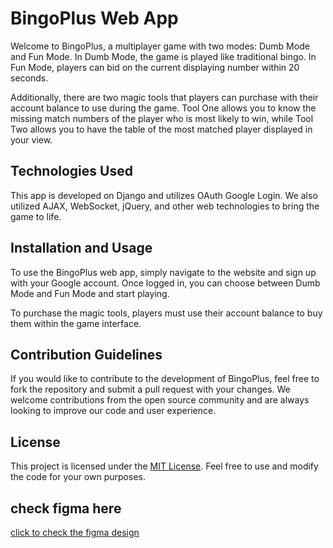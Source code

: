 # BingoPlus Web App

Welcome to BingoPlus, a multiplayer game with two modes: Dumb Mode and Fun Mode. In Dumb Mode, the game is played like traditional bingo. In Fun Mode, players can bid on the current displaying number within 20 seconds.

Additionally, there are two magic tools that players can purchase with their account balance to use during the game. Tool One allows you to know the missing match numbers of the player who is most likely to win, while Tool Two allows you to have the table of the most matched player displayed in your view.

## Technologies Used

This app is developed on Django and utilizes OAuth Google Login. We also utilized AJAX, WebSocket, jQuery, and other web technologies to bring the game to life.

## Installation and Usage

To use the BingoPlus web app, simply navigate to the website and sign up with your Google account. Once logged in, you can choose between Dumb Mode and Fun Mode and start playing.

To purchase the magic tools, players must use their account balance to buy them within the game interface.

## Contribution Guidelines

If you would like to contribute to the development of BingoPlus, feel free to fork the repository and submit a pull request with your changes. We welcome contributions from the open source community and are always looking to improve our code and user experience.

## License

This project is licensed under the [MIT License](https://opensource.org/licenses/MIT). Feel free to use and modify the code for your own purposes.

## check figma here
[ click to check the figma design](https://www.figma.com/embedembed_host=share&url=https%3A%2F%2Fwww.figma.com%2Ffile%2FmpLuU8zvv3x55kFoOr1iuu%2Fbingogogo%3Ftype%3Ddesign%26t%3D1hX1gG8OP5jGpAF0-1)
